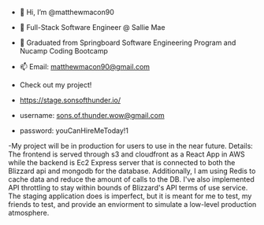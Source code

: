 - 👋 Hi, I’m @matthewmacon90
- 🌱 Full-Stack Software Engineer @ Sallie Mae
- 💞️ Graduated from Springboard Software Engineering Program and Nucamp Coding Bootcamp
- 📫 Email: matthewmacon90@gmail.com

- Check out my project!
- https://stage.sonsofthunder.io/
- username: sons.of.thunder.wow@gmail.com
- password: youCanHireMeToday!1

-My project will be in production for users to use in the near future. 
Details: The frontend is served through s3 and cloudfront as a React App in AWS while the backend is Ec2 Express server that is connected to both the Blizzard api and mongodb for the database. Additionally, I am using Redis to cache data and reduce the amount of calls to the DB. I've also implemented API throttling to stay within bounds of Blizzard's API terms of use service. 
The staging application does is imperfect, but it is meant for me to test, my friends to test, and provide an enviorment to simulate a low-level production atmosphere.

<!---
matthewmacon90/matthewmacon90 is a ✨ special ✨ repository because its `README.md` (this file) appears on your GitHub profile.
You can click the Preview link to take a look at your changes.
--->
